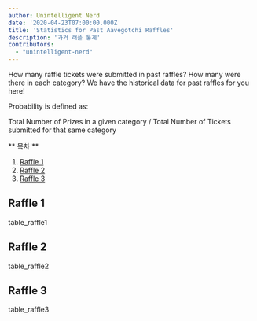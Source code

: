```yaml
---
author: Unintelligent Nerd
date: '2020-04-23T07:00:00.000Z'
title: 'Statistics for Past Aavegotchi Raffles'
description: '과거 래플 통계'
contributors:
  - "unintelligent-nerd"
---
```


How many raffle tickets were submitted in past raffles? How many were there in each category? We have the historical data for past raffles for you here!

Probability is defined as:

Total Number of Prizes in a given category / Total Number of Tickets submitted for that same category

<div class="contentsBox">

** 목차 **

<ol>
<li><a href=#raffle-1>Raffle 1</a></li>
<li><a href=#raffle-2>Raffle 2</a></li>
<li><a href=#raffle-3>Raffle 3</a></li>
</ol>

</div>

## Raffle 1
table_raffle1

## Raffle 2
table_raffle2

## Raffle 3
table_raffle3